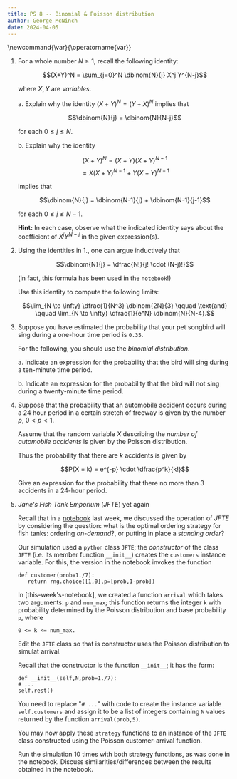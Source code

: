 ```yaml
---
title: PS 8 -- Binomial & Poisson distribution
author: George McNinch
date: 2024-04-05
---
```


\newcommand{\var}{\operatorname{var}}

1. For a whole number $N \ge 1$, recall the following identity:

   $$(X+Y)^N = \sum_{j=0}^N \dbinom{N}{j} X^j Y^{N-j}$$
   
   where $X,Y$ are *variables*.

   a. Explain why the identity $(X+Y)^N = (Y+X)^N$ implies that

      $$\dbinom{N}{j} = \dbinom{N}{N-j}$$ 
	  
	  for each $0 \le j \le N$.

   b. Explain why the identity 
   
      $$(X+Y)^N = (X+Y)(X+Y)^{N-1}$$
	  $$ = X(X+Y)^{N-1} + Y(X+Y)^{N-1}$$ 
   
      implies that 
	  
	  $$\dbinom{N}{j} = \dbinom{N-1}{j} + \dbinom{N-1}{j-1}$$
	  
	  for each $0 \le j \le N-1$.
	  
   **Hint:** In each case, observe what the indicated identity says
   about the coefficient of $X^j Y^{N-j}$ in the given expression(s).
   
2. Using the identities in 1., one can argue inductively that 

   $$\dbinom{N}{j} = \dfrac{N!}{j! \cdot (N-j)!}$$
   
   (in fact, this formula has been used in the ``notebook``!)

   Use this identity to compute the following limits: 

   $$\lim_{N \to \infty} \dfrac{1}{N^3} \dbinom{2N}{3}
   \qquad \text{and} \qquad
   \lim_{N \to \infty} \dfrac{1}{e^N} \dbinom{N}{N-4}.$$

3. Suppose you have estimated the probability that your pet songbird
   will sing during a one-hour time period is ``0.35``.

   For the following, you should use the *binomial distribution*.

   a. Indicate an expression for the probability that the bird will
      sing during a ten-minute time period.
	  
   b. Indicate an expression for the probability that the bird will
      not sing during a twenty-minute time period.
	 

4. Suppose that the probability that an automobile accident occurs
   during a 24 hour period in a certain stretch of freeway is given by
   the number $p$, $0<p<1$.
   
   Assume that the random variable $X$ describing the *number of
   automobile accidents* is given by the Poisson distribution.
   
   Thus the probability that there are $k$ accidents is given by
   
   $$P(X = k) = e^{-p} \cdot \dfrac{p^k}{k!}$$
   
   Give an expression for the probability that there no more than 3
   accidents in a 24-hour period.

5. *Jane's Fish Tank Emporium* (*JFTE*) yet again

   Recall that in a [notebook] last week, we discussed the operation
   of *JFTE* by considering the question: what is the optimal ordering
   strategy for fish tanks: ordering *on-demand*?, or putting in place
   a *standing order*?
   
   [notebook]: https://colab.research.google.com/github/gmcninch-tufts/math87-notebooks/blob/master/week10/week10--monte-carlo-simulation.ipynb 
   
   
   Our simulation used a ``python`` class ``JFTE``; the *constructor*
   of the class ``JFTE`` (i.e. its member function ``__init__``)
   creates the ``customers`` instance variable. For this, the version
   in the notebook invokes the function
   
   ```
   def customer(prob=1./7):
      return rng.choice([1,0],p=[prob,1-prob])
   ```
   
   In [this-week's-notebook], we created a function ``arrival`` which
   takes two arguments: ``p`` and ``num_max``; this function returns
   the integer ``k`` with probability determined by the Poisson
   distribution and base probability ``p``, where 
   ```
   0 <= k <= num_max.
   ```
   
   Edit the ``JFTE`` class so that is constructor uses the Poisson
   distribution to simulat arrival.
   
   Recall that the constructor is the function ``__init__``; it has the form:

   ```
   def __init__(self,N,prob=1./7):
   # ...
   self.rest()
   ```

   You need to replace "``# ...``" with code to create the instance
   variable ``self.customers`` and assign it to be a list of integers
   containing ``N`` values returned by the function
   ``arrival(prob,5)``.

   You may now apply these ``strategy`` functions to an instance of
   the ``JFTE`` class constructed using the Poisson customer-arrival
   function.
   
   Run the simulation 10 times with both strategy functions, as was
   done in the notebook. Discuss similarities/differences between the
   results obtained in the notebook.


   
